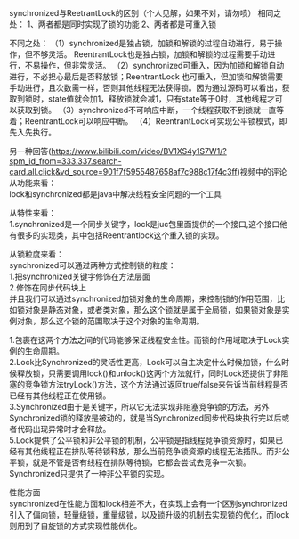 synchronized与ReetrantLock的区别（个人见解，如果不对，请勿喷）
相同之处：
1、两者都是同时实现了锁的功能
2、两者都是可重入锁

不同之处：
（1）synchronized是独占锁，加锁和解锁的过程自动进行，易于操作，但不够灵活。 ReentrantLock也是独占锁，加锁和解锁的过程需要手动进行，不易操作，但非常灵活。
（2）synchronized可重入，因为加锁和解锁自动进行，不必担心最后是否释放锁；ReentrantLock 也可重入，但加锁和解锁需要手动进行，且次数需一样，否则其他线程无法获得锁。因为通过源码可以看出，获取到锁时，state值就会加1，释放锁就会减1，只有state等于0时，其他线程才可以获取到锁。
（3）synchronized不可响应中断，一个线程获取不到锁就一直等着；ReentrantLock可以响应中断。
（4）ReentrantLock可实现公平锁模式，即先入先执行。

另一种回答(https://www.bilibili.com/video/BV1XS4y1S7W1/?spm_id_from=333.337.search-card.all.click&vd_source=901f7f5955487658af7c988c17f4c3ff)视频中的评论
从功能来看：  
lock和synchronized都是java中解决线程安全问题的一个工具  
  
从特性来看：  
1.synchronized是一个同步关键字，lock是juc包里面提供的一个接口,这个接口他有很多的实现类，其中包括Reentrantlock这个重入锁的实现。  
  
从锁粒度来看：  
synchronized可以通过两种方式控制锁的粒度：  
1.把synchronized关键字修饰在方法层面  
2.修饰在同步代码块上  
并且我们可以通过synchronized加锁对象的生命周期，来控制锁的作用范围，比如锁对象是静态对象，或者类对象，那么这个锁就是属于全局锁，如果锁对象是实例对象，那么这个锁的范围取决于这个对象的生命周期。  
  
1.包裹在这两个方法之间的代码能够保证线程安全性。而锁的作用域取决于Lock实例的生命周期。  
2.Lock比Synchronized的灵活性更高，Lock可以自主决定什么时候加锁，什么时候释放锁，只需要调用lock()和unlock()这两个方法就行，同时Lock还提供了非阻塞的竞争锁方法tryLock()方法，这个方法通过返回true/false来告诉当前线程是否已经有其他线程正在使用锁。  
3.Synchronized由于是关键字，所以它无法实现非阻塞竞争锁的方法，另外Synchronized锁的释放是被动的，就是当Synchronized同步代码块执行完以后或者代码出现异常时才会释放。  
5.Lock提供了公平锁和非公平锁的机制，公平锁是指线程竞争锁资源时，如果已经有其他线程正在排队等待锁释放，那么当前竞争锁资源的线程无法插队。而非公平锁，就是不管是否有线程在排队等待锁，它都会尝试去竞争一次锁。 Synchronized只提供了一种非公平锁的实现。  
  
性能方面  
synchronized在性能方面和lock相差不大，在实现上会有一个区别synchronized引入了偏向锁，轻量级锁，重量级锁，以及锁升级的机制去实现锁的优化，而lock则用到了自旋锁的方式实现性能优化。